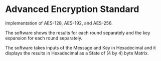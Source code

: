 # Advanced Encryption Standard
Implementation of AES-128, AES-192, and AES-256.

The software shows the results for each round separately and the key expansion for each round separately.

The software takes inputs of the Message and Key in Hexadecimal and it displays the results in Hexadecimal as a State of (4 by 4) byte Matrix.
